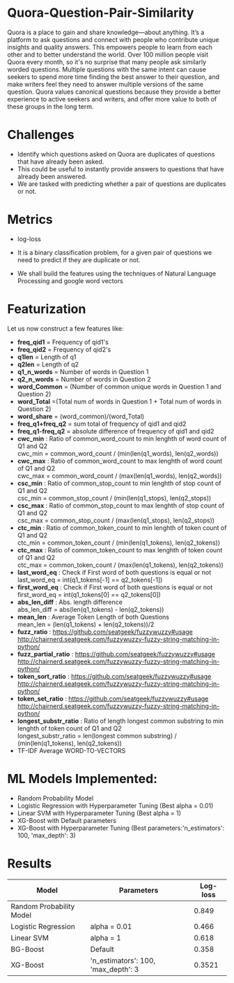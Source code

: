 # Quora-Question-Pair-Similarity
Quora is a place to gain and share knowledge—about anything. It’s a platform to ask questions and connect with people who contribute unique insights and quality answers. This empowers people to learn from each other and to better understand the world.
Over 100 million people visit Quora every month, so it's no surprise that many people ask similarly worded questions. Multiple questions with the same intent can cause seekers to spend more time finding the best answer to their question, and make writers feel they need to answer multiple versions of the same question. Quora values canonical questions because they provide a better experience to active seekers and writers, and offer more value to both of these groups in the long term.

# Challenges
* Identify which questions asked on Quora are duplicates of questions that have already been asked. 
* This could be useful to instantly provide answers to questions that have already been answered. 
* We are tasked with predicting whether a pair of questions are duplicates or not. 
# Metrics 
* log-loss

* It is a binary classification problem, for a given pair of questions we need to predict if they are duplicate or not.
* We shall build the features using the techniques of Natural Language Processing and google word vectors
# Featurization
Let us now construct a few features like:
* ____freq_qid1____ = Frequency of qid1's
* ____freq_qid2____ = Frequency of qid2's 
* ____q1len____ = Length of q1
* ____q2len____ = Length of q2
* ____q1_n_words____ = Number of words in Question 1
* ____q2_n_words____ = Number of words in Question 2
* ____word_Common____ = (Number of common unique words in Question 1 and Question 2)
* ____word_Total____ =(Total num of words in Question 1 + Total num of words in Question 2)
* ____word_share____ = (word_common)/(word_Total)
* ____freq_q1+freq_q2____ = sum total of frequency of qid1 and qid2 
* ____freq_q1-freq_q2____ = absolute difference of frequency of qid1 and qid2 
* __cwc_min__ :  Ratio of common_word_count to min lenghth of word count of Q1 and Q2 <br>cwc_min = common_word_count / (min(len(q1_words), len(q2_words))
* __cwc_max__ :  Ratio of common_word_count to max lenghth of word count of Q1 and Q2 <br>cwc_max = common_word_count / (max(len(q1_words), len(q2_words))
* __csc_min__ :  Ratio of common_stop_count to min lenghth of stop count of Q1 and Q2 <br> csc_min = common_stop_count / (min(len(q1_stops), len(q2_stops))
* __csc_max__ :  Ratio of common_stop_count to max lenghth of stop count of Q1 and Q2<br>csc_max = common_stop_count / (max(len(q1_stops), len(q2_stops))
* __ctc_min__ :  Ratio of common_token_count to min lenghth of token count of Q1 and Q2<br>ctc_min = common_token_count / (min(len(q1_tokens), len(q2_tokens))
* __ctc_max__ :  Ratio of common_token_count to max lenghth of token count of Q1 and Q2<br>ctc_max = common_token_count / (max(len(q1_tokens), len(q2_tokens))
* __last_word_eq__ :  Check if First word of both questions is equal or not<br>last_word_eq = int(q1_tokens[-1] == q2_tokens[-1])
* __first_word_eq__ :  Check if First word of both questions is equal or not<br>first_word_eq = int(q1_tokens[0] == q2_tokens[0])
* __abs_len_diff__ :  Abs. length difference<br>abs_len_diff = abs(len(q1_tokens) - len(q2_tokens))
* __mean_len__ :  Average Token Length of both Questions<br>mean_len = (len(q1_tokens) + len(q2_tokens))/2
* __fuzz_ratio__ :  https://github.com/seatgeek/fuzzywuzzy#usage
http://chairnerd.seatgeek.com/fuzzywuzzy-fuzzy-string-matching-in-python/
* __fuzz_partial_ratio__ :  https://github.com/seatgeek/fuzzywuzzy#usage
http://chairnerd.seatgeek.com/fuzzywuzzy-fuzzy-string-matching-in-python/
* __token_sort_ratio__ : https://github.com/seatgeek/fuzzywuzzy#usage
http://chairnerd.seatgeek.com/fuzzywuzzy-fuzzy-string-matching-in-python/
* __token_set_ratio__ : https://github.com/seatgeek/fuzzywuzzy#usage
http://chairnerd.seatgeek.com/fuzzywuzzy-fuzzy-string-matching-in-python/
* __longest_substr_ratio__ :  Ratio of length longest common substring to min lenghth of token count of Q1 and Q2<br>longest_substr_ratio = len(longest common substring) / (min(len(q1_tokens), len(q2_tokens))
* TF-IDF Average WORD-TO-VECTORS

# ML Models Implemented:
* Random Probability Model
* Logistic Regression with Hyperparameter Tuning (Best alpha = 0.01)
* Linear SVM with Hyperparameter Tuning (Best alpha = 1)
* XG-Boost with Default parameters
* XG-Boost with Hyperparameter Tuning (Best parameters:'n_estimators': 100, 'max_depth': 3)

# Results
| Model | Parameters | Log-loss |
| --- | --- | --- |
| Random Probability Model	|  | 0.849 |
| Logistic Regression	| alpha = 0.01 | 0.466 |
| Linear SVM	| alpha = 1 | 0.618 |
| BG-Boost	| Default | 0.358 |
| XG-Boost	| 'n_estimators': 100, 'max_depth': 3 | 0.3521 |
